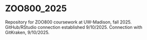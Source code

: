 # ZOO800_2025
Repository for ZOO800 coursework at UW-Madison, fall 2025.
GitHub/RStudio connection established 9/10/2025.
Connection with GitKraken, 9/10/2025.